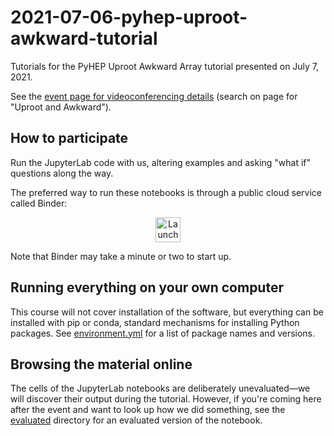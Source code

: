 # 2021-07-06-pyhep-uproot-awkward-tutorial

Tutorials for the PyHEP Uproot Awkward Array tutorial presented on July 7, 2021.

See the [event page for videoconferencing details](https://indico.cern.ch/event/1019958/timetable/#20210705.detailed) (search on page for "Uproot and Awkward").

## How to participate

Run the JupyterLab code with us, altering examples and asking "what if" questions along the way.

The preferred way to run these notebooks is through a public cloud service called Binder:

<p align="center">
  <a href="https://mybinder.org/v2/gh/jpivarski-talks/2021-07-06-pyhep-uproot-awkward-tutorial/v1.2?urlpath=lab/tree/uproot-awkward-tutorial.ipynb">
    <img src="https://mybinder.org/badge_logo.svg" alt="Launch Binder" height="40">
  </a>
</p>

Note that Binder may take a minute or two to start up.

## Running everything on your own computer

This course will not cover installation of the software, but everything can be installed with pip or conda, standard mechanisms for installing Python packages. See [environment.yml](environment.yml) for a list of package names and versions.

## Browsing the material online

The cells of the JupyterLab notebooks are deliberately unevaluated—we will discover their output during the tutorial. However, if you're coming here after the event and want to look up how we did something, see the [evaluated](evaluated) directory for an evaluated version of the notebook.
